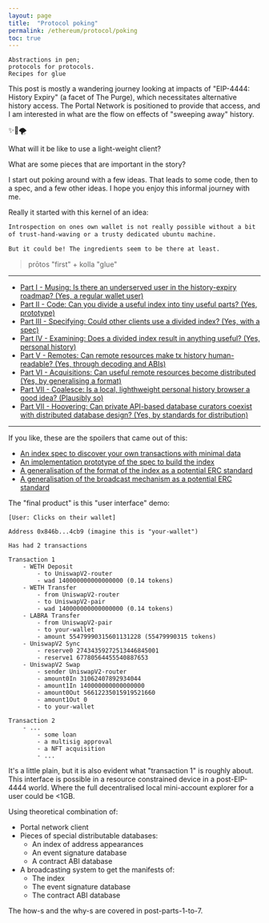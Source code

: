 ```yaml
---
layout: page
title:  "Protocol poking"
permalink: /ethereum/protocol/poking
toc: true
---
```

```
Abstractions in pen;
protocols for protocols.
Recipes for glue
```
This post is mostly a wandering journey looking at impacts of "EIP-4444: History Expiry"
(a facet of The Purge), which necessitates alternative history access.
The Portal Network is positioned to provide that access, and I am interested in what are
the flow on effects of "sweeping away" history.

&#x2728;&#x1F9F9;&#x1F32A;

What will it be like to use a light-weight client?

What are some pieces that are important in the story?

I start out poking around with a few ideas. That leads to some code,
then to a spec, and a few other ideas. I hope you enjoy this informal journey with me.

Really it started with this kernel of an idea:
```sh
Introspection on ones own wallet is not really possible without a bit
of trust-hand-waving or a trusty dedicated ubuntu machine.

But it could be! The ingredients seem to be there at least.
```

> prōtos "first" + kolla "glue"

---

- [Part I - Musing: Is there an underserved user in the history-expiry roadmap? (Yes, a regular wallet user)](poking/part_1.md)
- [Part II - Code: Can you divide a useful index into tiny useful parts? (Yes, prototype)](poking/part_2.md)
- [Part III - Specifying: Could other clients use a divided index? (Yes, with a spec)](poking/part_3.md)
- [Part IV - Examining: Does a divided index result in anything useful? (Yes, personal history)](poking/part_4.md)
- [Part V - Remotes: Can remote resources make tx history human-readable? (Yes, through decoding and ABIs)](poking/part_5.md)
- [Part VI - Acquisitions: Can useful remote resources become distributed (Yes, by generalising a format)](poking/part_6.md)
- [Part VII - Coalesce: Is a local, lighthweight personal history browser a good idea? (Plausibly so)](poking/part_7.md)
- [Part VII - Hoovering: Can private API-based database curators coexist with distributed database design? (Yes, by standards for distribution)](poking/part_7.md)

---


If you like, these are the spoilers that came out of this:

- [An index spec to discover your own transactions with minimal data](https://github.com/perama-v/address-appearance-index-specs)
- [An implementation prototype of the spec to build the index](https://github.com/perama-v/min-know)
- [A generalisation of the format of the index as a potential ERC standard](https://github.com/perama-v/TODD)
- [A generalisation of the broadcast mechanism as a potential ERC standard](https://github.com/perama-v/GAMB)


The "final product" is this "user interface" demo:

```
[User: Clicks on their wallet]

Address 0x846b...4cb9 (imagine this is "your-wallet")

Has had 2 transactions

Transaction 1
    - WETH Deposit
        - to UniswapV2-router
        - wad 140000000000000000 (0.14 tokens)
    - WETH Transfer
        - from UniswapV2-router
        - to UniswapV2-pair
        - wad 140000000000000000 (0.14 tokens)
    - LABRA Transfer
        - from UniswapV2-pair
        - to your-wallet
        - amount 55479990315601131228 (55479990315 tokens)
    - UniswapV2 Sync
        - reserve0 27434359272513446845001
        - reserve1 67780564455540887653
    - UniswapV2 Swap
        - sender UniswapV2-router
        - amount0In 31062407892934044
        - amount1In 140000000000000000
        - amount0Out 56612235015919521660
        - amount1Out 0
        - to your-wallet

Transaction 2
    - ...
        - some loan
        - a multisig approval
        - a NFT acquisition
        - ...
```

It's a little plain, but it is also evident what "transaction 1"
is roughly about. This interface is possible in a resource
constrained device in a post-EIP-4444 world. Where the full
decentralised local mini-account explorer
for a user could be <1GB.

Using theoretical combination of:
- Portal network client
- Pieces of special distributable databases:
    - An index of address appearances
    - An event signature database
    - A contract ABI database
- A broadcasting system to get the manifests of:
    - The index
    - The event signature database
    - The contract ABI database

The how-s and the why-s are covered in post-parts-1-to-7.
